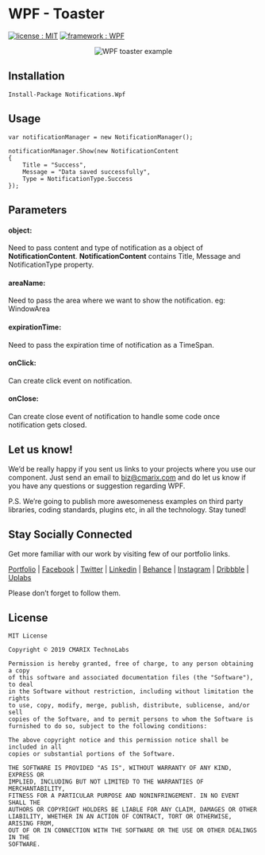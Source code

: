 # WPF - Toaster #
<a target="_blank" href="LICENSE"><img src="https://img.shields.io/badge/licence-MIT-brightgreen.svg" alt="license : MIT"></a> <a target="_blank" href="https://www.cmarix.com/wpf-wcf-web-development-services.html"><img src="https://img.shields.io/badge/framework-WPF-blue.svg" alt="framework : WPF"></a>

<p align="center">
  <img alt="WPF toaster example" src="https://www.cmarix.com/git/DotNet/WPF-toaster-example.gif">
</p>

## Installation ##

    Install-Package Notifications.Wpf

## Usage ##
	var notificationManager = new NotificationManager();
	
	notificationManager.Show(new NotificationContent
	{
		Title = "Success",
		Message = "Data saved successfully",
		Type = NotificationType.Success
	});

## Parameters ##
#### object:

Need to pass content and type of notification as a object of **NotificationContent**. **NotificationContent** contains Title, Message and NotificationType property.

#### areaName:

Need to pass the area where we want to show the notification. eg: WindowArea

#### expirationTime:

Need to pass the expiration time of notification as a TimeSpan.

#### onClick:

Can create click event on notification.

#### onClose:

Can create close event of notification to handle some code once notification gets closed.

## Let us know! ##
We’d be really happy if you sent us links to your projects where you use our component. Just send an email to [biz@cmarix.com](mailto:biz@cmarix.com "biz@cmarix.com") and do let us know if you have any questions or suggestion regarding WPF.

P.S. We’re going to publish more awesomeness examples on third party libraries, coding standards, plugins etc, in all the technology. Stay tuned!

## Stay Socially Connected ##

Get more familiar with our work by visiting few of our portfolio links.

[Portfolio](https://www.cmarix.com/portfolio.html) | [Facebook](https://www.facebook.com/CMARIXTechnoLabs/) | [Twitter](https://twitter.com/CMARIXTechLabs) | [Linkedin](https://www.linkedin.com/company/cmarix-technolabs-pvt-ltd-) | [Behance](https://www.behance.net/CMARIXTechnoLabs/) | [Instagram](https://instagram.com/cmarixtechnolabs/) | [Dribbble](https://dribbble.com/CMARIXTechnoLabs) | [Uplabs](https://www.uplabs.com/cmarixtechnolabs)

Please don’t forget to follow them.

## License ##

	MIT License
	
	Copyright © 2019 CMARIX TechnoLabs
	
	Permission is hereby granted, free of charge, to any person obtaining a copy
	of this software and associated documentation files (the "Software"), to deal
	in the Software without restriction, including without limitation the rights
	to use, copy, modify, merge, publish, distribute, sublicense, and/or sell
	copies of the Software, and to permit persons to whom the Software is
	furnished to do so, subject to the following conditions:
	
	The above copyright notice and this permission notice shall be included in all
	copies or substantial portions of the Software.
	
	THE SOFTWARE IS PROVIDED "AS IS", WITHOUT WARRANTY OF ANY KIND, EXPRESS OR
	IMPLIED, INCLUDING BUT NOT LIMITED TO THE WARRANTIES OF MERCHANTABILITY,
	FITNESS FOR A PARTICULAR PURPOSE AND NONINFRINGEMENT. IN NO EVENT SHALL THE
	AUTHORS OR COPYRIGHT HOLDERS BE LIABLE FOR ANY CLAIM, DAMAGES OR OTHER
	LIABILITY, WHETHER IN AN ACTION OF CONTRACT, TORT OR OTHERWISE, ARISING FROM,
	OUT OF OR IN CONNECTION WITH THE SOFTWARE OR THE USE OR OTHER DEALINGS IN THE
	SOFTWARE.
